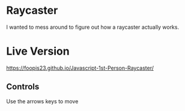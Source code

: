 # Raycaster
I wanted to mess around to figure out how a raycaster actually works.

# Live Version
https://foopis23.github.io/Javascript-1st-Person-Raycaster/

## Controls
Use the arrows keys to move

